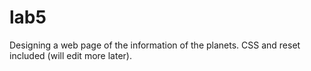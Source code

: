 # lab5
Designing a web page of the information of the planets.
CSS and reset included (will edit more later).
